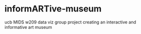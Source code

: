 # informARTive-museum
ucb MIDS w209 data viz group project creating an interactive and informative art museum
